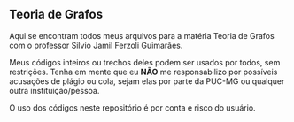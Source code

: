 ## Teoria de Grafos

Aqui se encontram todos meus arquivos para a matéria Teoria de Grafos com o professor Silvio Jamil Ferzoli Guimarães.

Meus códigos inteiros ou trechos deles podem ser usados por todos, sem restrições. Tenha em mente que eu **NÃO** me responsabilizo por possíveis acusações de plágio ou cola, sejam elas por parte da PUC-MG ou qualquer outra instituição/pessoa.

O uso dos códigos neste repositório é por conta e risco do usuário.
